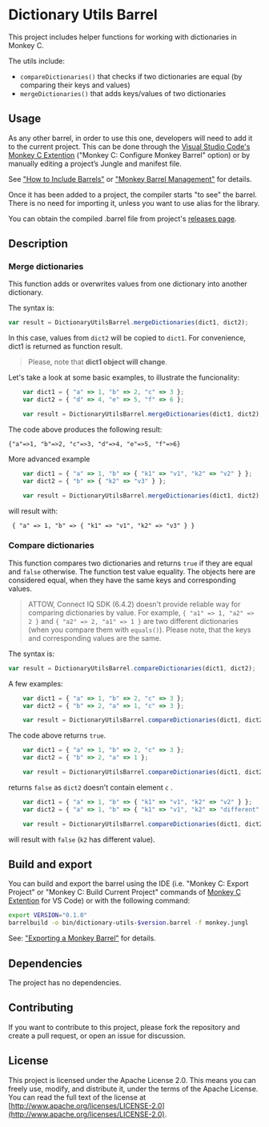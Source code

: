 # Dictionary Utils Barrel

This project includes helper functions for working with dictionaries in Monkey C.

The utils include:

-   `compareDictionaries()` that checks if two dictionaries are equal (by comparing their keys and values)
-   `mergeDictionaries()` that adds keys/values of two dictionaries

## Usage

As any other barrel, in order to use this one, developers will need to add it to the current project.
This can be done through the
[Visual Studio Code's Monkey C Extention](https://marketplace.visualstudio.com/items?itemName=garmin.monkey-c)
("Monkey C: Configure Monkey Barrel" option) or by manually editing a project’s Jungle and manifest file.

See ["How to Include Barrels"](https://developer.garmin.com/connect-iq/core-topics/shareable-libraries) or
["Monkey Barrel Management"](https://developer.garmin.com/connect-iq/reference-guides/jungle-reference/#junglereferenceguide)
for details.

Once it has been added to a project, the compiler starts "to see" the barrel.
There is no need for importing it, unless you want to use alias for the library.

You can obtain the compiled .barrel file from project's [releases page](https://github.com/Fun-with-Garmin-Development/dictionary-utils-barrel/releases).

## Description

### Merge dictionaries

This function adds or overwrites values from one dictionary into another dictionary.

The syntax is:

```javascript
var result = DictionaryUtilsBarrel.mergeDictionaries(dict1, dict2);
```

In this case, values from `dict2` will be copied to `dict1`. For convenience, dict1 is returned as function result.

> Please, note that **dict1 object will change**.

Let's take a look at some basic examples, to illustrate the funcionality:

```javascript
    var dict1 = { "a" => 1, "b" => 2, "c" => 3 };
    var dict2 = { "d" => 4, "e" => 5, "f" => 6 };

    var result = DictionaryUtilsBarrel.mergeDictionaries(dict1, dict2);
```

The code above produces the following result:

```
{"a"=>1, "b"=>2, "c"=>3, "d"=>4, "e"=>5, "f"=>6}
```

More advanced example

```javascript
    var dict1 = { "a" => 1, "b" => { "k1" => "v1", "k2" => "v2" } };
    var dict2 = { "b" => { "k2" => "v3" } };

    var result = DictionaryUtilsBarrel.mergeDictionaries(dict1, dict2);
```

will result with:

```
 { "a" => 1, "b" => { "k1" => "v1", "k2" => "v3" } }
```

### Compare dictionaries

This function compares two dictionaries and returns `true` if they are equal and `false` otherwise.
The function test value equality. The objects here are considered equal, when they have the same keys and corresponding values.

> ATTOW, Connect IQ SDK (6.4.2) doesn't provide reliable way for comparing dictionaries by value. For example, `{ "a1" => 1, "a2" => 2 }` and `{ "a2" => 2, "a1" => 1 }` are two different dictionaries (when you compare them with `equals()`). Please note, that the keys and corresponding values are the same.

The syntax is:

```javascript
var result = DictionaryUtilsBarrel.compareDictionaries(dict1, dict2);
```

A few examples:

```javascript
    var dict1 = { "a" => 1, "b" => 2, "c" => 3 };
    var dict2 = { "b" => 2, "a" => 1, "c" => 3 };

    var result = DictionaryUtilsBarrel.compareDictionaries(dict1, dict2);
```

The code above returns `true`.

```javascript
    var dict1 = { "a" => 1, "b" => 2, "c" => 3 };
    var dict2 = { "b" => 2, "a" => 1 };

    var result = DictionaryUtilsBarrel.compareDictionaries(dict1, dict2);
```

returns `false` as `dict2` doesn't contain element `c` .

```javascript
    var dict1 = { "a" => 1, "b" => { "k1" => "v1", "k2" => "v2" } };
    var dict2 = { "a" => 1, "b" => { "k1" => "v1", "k2" => "different" } };

    var result = DictionaryUtilsBarrel.compareDictionaries(dict1, dict2);
```

will result with `false` (`k2` has different value).

## Build and export

You can build and export the barrel using the IDE (i.e. "Monkey C: Export Project" or "Monkey C: Build Current Project" commands of [Monkey C Extention](https://marketplace.visualstudio.com/items?itemName=garmin.monkey-c) for VS Code) or with the following command:

```bash
export VERSION="0.1.0"
barrelbuild -o bin/dictionary-utils-$version.barrel -f monkey.jungl
```

See: ["Exporting a Monkey Barrel"](https://developer.garmin.com/connect-iq/core-topics/shareable-libraries/#:~:text=Exporting%20a%20Monkey%20Barrel) for details.

## Dependencies

The project has no dependencies.

## Contributing

If you want to contribute to this project, please fork the repository and create a pull request, or open an issue for discussion.

## License

This project is licensed under the Apache License 2.0. This means you can freely use, modify, and distribute it, under the terms of the Apache License. You can read the full text of the license at [http://www.apache.org/licenses/LICENSE-2.0](http://www.apache.org/licenses/LICENSE-2.0).
